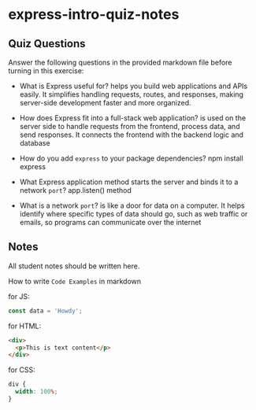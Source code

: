 # express-intro-quiz-notes

## Quiz Questions

Answer the following questions in the provided markdown file before turning in this exercise:

- What is Express useful for?
  helps you build web applications and APIs easily. It simplifies handling requests, routes, and responses, making server-side development faster and more organized.

- How does Express fit into a full-stack web application?
  is used on the server side to handle requests from the frontend, process data, and send responses. It connects the frontend with the backend logic and database

- How do you add `express` to your package dependencies?
  npm install express

- What Express application method starts the server and binds it to a network `port`?
  app.listen() method

- What is a network `port`?
  is like a door for data on a computer. It helps identify where specific types of data should go, such as web traffic or emails, so programs can communicate over the internet

## Notes

All student notes should be written here.

How to write `Code Examples` in markdown

for JS:

```javascript
const data = 'Howdy';
```

for HTML:

```html
<div>
  <p>This is text content</p>
</div>
```

for CSS:

```css
div {
  width: 100%;
}
```

